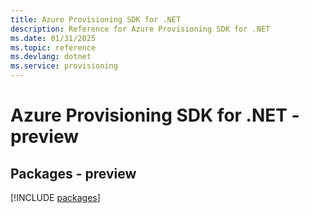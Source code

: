 ```yaml
---
title: Azure Provisioning SDK for .NET
description: Reference for Azure Provisioning SDK for .NET
ms.date: 01/31/2025
ms.topic: reference
ms.devlang: dotnet
ms.service: provisioning
---
```

# Azure Provisioning SDK for .NET - preview
## Packages - preview
[!INCLUDE [packages](provisioning-index.md)]
